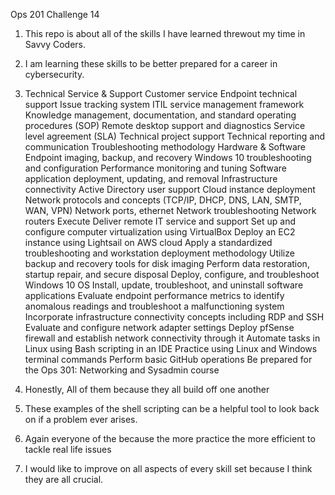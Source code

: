 Ops 201 Challenge 14

1.  This repo is about all of the skills I have learned threwout my time in Savvy Coders.

2.  I am learning these skills to be better prepared for a career in cybersecurity.

3.  Technical Service & Support
Customer service
Endpoint technical support
Issue tracking system
ITIL service management framework
Knowledge management, documentation, and standard operating procedures (SOP)
Remote desktop support and diagnostics
Service level agreement (SLA)
Technical project support
Technical reporting and communication
Troubleshooting methodology
Hardware & Software
Endpoint imaging, backup, and recovery
Windows 10 troubleshooting and configuration
Performance monitoring and tuning
Software application deployment, updating, and removal
Infrastructure connectivity
Active Directory user support
Cloud instance deployment
Network protocols and concepts (TCP/IP, DHCP, DNS, LAN, SMTP, WAN, VPN)
Network ports, ethernet
Network troubleshooting
Network routers
Execute
Deliver remote IT service and support
Set up and configure computer virtualization using VirtualBox
Deploy an EC2 instance using Lightsail on AWS cloud
Apply a standardized troubleshooting and workstation deployment methodology
Utilize backup and recovery tools for disk imaging
Perform data restoration, startup repair, and secure disposal
Deploy, configure, and troubleshoot Windows 10 OS
Install, update, troubleshoot, and uninstall software applications
Evaluate endpoint performance metrics to identify anomalous readings and troubleshoot a malfunctioning system
Incorporate infrastructure connectivity concepts including RDP and SSH
Evaluate and configure network adapter settings
Deploy pfSense firewall and establish network connectivity through it
Automate tasks in Linux using Bash scripting in an IDE
Practice using Linux and Windows terminal commands
Perform basic GitHub operations
Be prepared for the Ops 301: Networking and Sysadmin course

4.  Honestly, All of them because they all build off one another 

5.  These examples of the shell scripting can be a helpful tool to look back on if a problem ever arises.

6.  Again everyone of the because the more practice the more efficient to tackle real life issues

7.  I would like to improve on all aspects of every skill set because I think they are all crucial. 